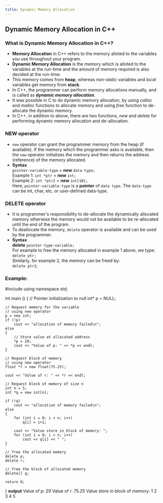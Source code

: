```yaml
---
title: Dynamic Memory Allocation
---
```

## Dynamic Memory Allocation in C++

### What is Dynamic Memory Allocation in C++?
* **Memory Allocation** in C++ refers to the memory alloted to the variables you use throughout your program.
* **Dynamic Memory Allocation** is the memory which is alloted to the variables at the run-time and the amount of memory required is also decided at the run-time.
* This memory comes from **heap**, whereas _non-static_ variables and _local_ variables get memory from **stack**.
* In C++, the programmer can perform memory allocations manually, and is called as **_dynamic memory allocation_**.
* It was possible in C to do dynamic memory allocation, by using _calloc_ and _malloc_ functions to allocate memory and using _free_ function to de-allocate the dynamic memory.
* In C++, in addition to above, there are two functions, _new_ and _delete_ for performing dynamic memory allocation and de-allocation.

### NEW operator
* `new` operator can grant the programmer memory from the heap (if available). If the memory which the programmer asks is available, then the `new` operator initializes the memory and then returns the address (reference) of the memory allocated.
* **Syntax**  
 `pointer-variable-type` = **new** `data-type;`  
 Example 1: `int *ptr` = **new** `int;`  
 Example 2: `int *ptr2` = **new** `int[10];`  
 Here, `pointer-variable-type` is a **pointer** of `data type`. The `data-type` can be int, char, etc. or user-defined data-type.    

### DELETE operator
* It is programmer's responsibility to de-allocate the dynamically allocated memory otherwise the memory would not be available to be re-allocated until the end of the program.
* To deallocate the memory, `delete` operator is available and can be used by the programmer.
* **Syntax**  
 **delete** `pointer-type-variable;`  
 For example to free the memory allocated in example 1 above, we type:  
 `delete ptr;`  
 Similarly, for example 2, the memory can be freed by:  
 `delete ptr2`;
 ### Example:
#include <iostream> 
using namespace std; 
  
int main () 
{ 
    // Pointer initialization to null 
    int* p = NULL; 
  
    // Request memory for the variable 
    // using new operator 
    p = new int; 
    if (!p) 
        cout << "allocation of memory failed\n"; 
    else
    { 
        // Store value at allocated address 
        *p = 29; 
        cout << "Value of p: " << *p << endl; 
    } 
  
    // Request block of memory 
    // using new operator 
    float *r = new float(75.25); 
  
    cout << "Value of r: " << *r << endl; 
  
    // Request block of memory of size n 
    int n = 5; 
    int *q = new int[n]; 
  
    if (!q) 
        cout << "allocation of memory failed\n"; 
    else
    { 
        for (int i = 0; i < n; i++) 
            q[i] = i+1; 
  
        cout << "Value store in block of memory: "; 
        for (int i = 0; i < n; i++) 
            cout << q[i] << " "; 
    } 
  
    // free the allocated memory 
    delete p; 
    delete r; 
  
    // free the block of allocated memory 
    delete[] q; 
  
    return 0; 
} 
**output**
Value of p: 29
Value of r: 75.25
Value store in block of memory: 1 2 3 4 5 
